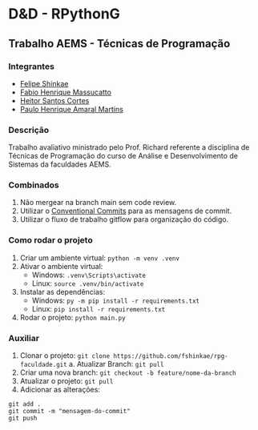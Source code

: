 # D&D - RPythonG
## Trabalho AEMS - Técnicas de Programação

### Integrantes

- [Felipe Shinkae](https://github.com/fshinkae)
- [Fabio Henrique Massucatto](https://github.com/fabiomassucatto)
- [Heitor Santos Cortes](https://github.com/heitorpcrl)
- [Paulo Henrique Amaral Martins](https://github.com/PauloKT)
### Descrição

Trabalho avaliativo ministrado pelo Prof. Richard referente a disciplina de Técnicas de Programação do curso de Análise e Desenvolvimento de Sistemas da faculdades AEMS.

### Combinados

1. Não mergear na branch main sem code review.
2. Utilizar o [Conventional Commits](https://www.conventionalcommits.org/en/v1.0.0/) para as mensagens de commit.
3. Utilizar o fluxo de trabalho gitflow para organização do código.

### Como rodar o projeto

1. Criar um ambiente virtual: `python -m venv .venv`
2. Ativar o ambiente virtual: 
   - Windows: `.venv\Scripts\activate`
   - Linux: `source .venv/bin/activate`
3. Instalar as dependências:
   - Windows: `py -m pip install -r requirements.txt`
   - Linux: `pip install -r requirements.txt`
5. Rodar o projeto: `python main.py`

### Auxiliar

1. Clonar o projeto: `git clone https://github.com/fshinkae/rpg-faculdade.git`
   a. Atualizar Branch: `git pull`
2. Criar uma nova branch: `git checkout -b feature/nome-da-branch`
3. Atualizar o projeto: `git pull`
4. Adicionar as alterações: 
```
git add .
git commit -m "mensagem-do-commit"
git push
```
